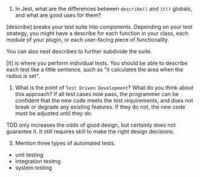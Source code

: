 1. In Jest, what are the differences between `describe()` and `it()` globals, and what are good uses for them?


[describe] breaks your test suite into components. Depending on your test strategy, you might have a describe for each function in your class, each module of your plugin, or each user-facing piece of functionality.

You can also nest describes to further subdivide the suite.

[it] is where you perform individual tests. You should be able to describe each test like a little sentence, such as "it calculates the area when the radius is set".


1. What is the point of `Test Driven Development`? What do you think about this approach?
If all test cases now pass, the programmer can be confident that the new code meets the test requirements, and does not break or degrade any existing features. If they do not, the new code must be adjusted until they do.


TDD only increases the odds of good design, but certainly does not guarantee it. It still requires skill to make the right design decisions.


3. Mention three types of automated tests.
  - unit testing
  - integration tesitng
  - system testing